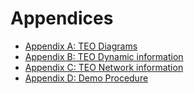 # Appendices

* [Appendix A: TEO Diagrams](a-teo-diagrams.md)
* [Appendix B: TEO Dynamic information](b-teo-dynamic-information.md)
* [Appendix C: TEO Network information](c-teo-network-information.md)
* [Appendix D: Demo Procedure](d-demo-procedure.md)
